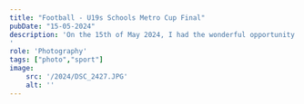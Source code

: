 ```yaml
---
title: "Football - U19s Schools Metro Cup Final"
pubDate: "15-05-2024"
description: 'On the 15th of May 2024, I had the wonderful opportunity of shooting my first ever football (soccer) match - the Leinster Metropolitan Area U19s Schools Final in which St Kilian’s Deutsche Schule faced St Gerards. St Kilian’s took the win, 4-1. 🏆
'
role: 'Photography'
tags: ["photo","sport"]
image:
    src: '/2024/DSC_2427.JPG'
    alt: ''
---
```


